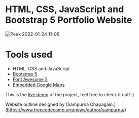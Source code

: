 HTML, CSS, JavaScript and Bootstrap 5 Portfolio Website
=======
![Peek 2022-01-24 11-06](https://im.ezgif.com/tmp/ezgif-1-9aa743c1cc.gif)

# Tools used #
* HTML, CSS and JavaScript
* [Bootstrap 5](https://getbootstrap.com/docs/5.0/getting-started/introduction/)
* [Font Awesome 5](https://fontawesome.com/)
* [Embedded Google Maps](https://www.embed-map.com/)

This is the [live demo](https://ashleighliu.github.io/) of the project, feel free to check it out! :) 

Website outline designed by [Sampurna Chapagain.] (https://www.freecodecamp.org/news/author/sampurna/)
